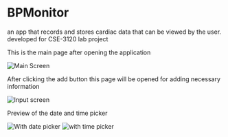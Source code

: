 # BPMonitor
an app that records and stores cardiac data that can be viewed by the user. developed for CSE-3120 lab project

This is the main page after opening the application

![Main Screen](https://user-images.githubusercontent.com/103030564/180422302-db83c7d0-f3d4-4cee-8bca-ef55cbd5549b.jpg)

After clicking the add button this page will be opened for adding necessary information

![Input screen](https://user-images.githubusercontent.com/103030564/180422374-f5843044-06d7-44e5-b726-39823c3f0bca.jpg)

Preview of the date and time picker

![With date picker](https://user-images.githubusercontent.com/103030564/180422653-278ad645-90d2-4b16-9ecf-b3f5d2e87b70.jpg)
![with time picker](https://user-images.githubusercontent.com/103030564/180422657-668afdea-dd44-46ef-b710-77367cf8cf71.jpg)
